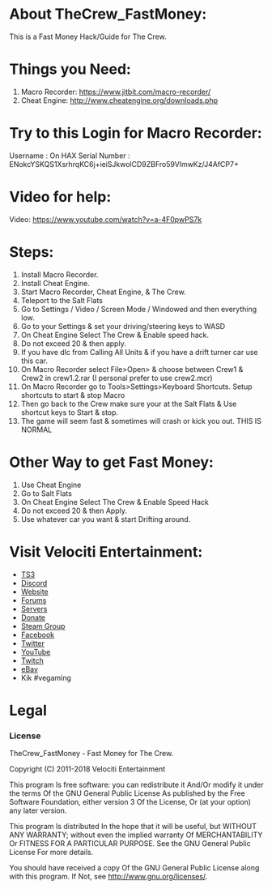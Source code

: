 # About TheCrew_FastMoney:
This is a Fast Money Hack/Guide for The Crew.

# Things you Need:
1) Macro Recorder: https://www.jitbit.com/macro-recorder/
2) Cheat Engine: http://www.cheatengine.org/downloads.php

# Try to this Login for Macro Recorder:
Username : On HAX
Serial Number : ENokcYSKQS1XsrhrqKC6j+ieiSJkwolCD9ZBFro59VlmwKz/J4AfCP7+

# Video for help:
Video: https://www.youtube.com/watch?v=a-4F0pwPS7k

# Steps:
1) Install Macro Recorder.
2) Install Cheat Engine.
3) Start Macro Recorder, Cheat Engine, & The Crew.
4) Teleport to the Salt Flats
5) Go to Settings / Video / Screen Mode / Windowed and then everything low.
6) Go to your Settings & set your driving/steering keys to WASD
7) On Cheat Engine Select The Crew & Enable speed hack.
8) Do not exceed 20 & then apply.
9) If you have dlc from Calling All Units & if you have a drift turner car use this car.
10) On Macro Recorder select File>Open> & choose between Crew1 & Crew2 in crew1.2.rar (I personal prefer to use crew2.mcr)
11) On Macro Recorder go to Tools>Settings>Keyboard Shortcuts. Setup shortcuts to start & stop Macro
11) Then go back to the Crew make sure your at the Salt Flats & Use shortcut keys to Start & stop.
12) The game will seem fast & sometimes will crash or kick you out. THIS IS NORMAL

# Other Way to get Fast Money:
1) Use Cheat Engine
2) Go to Salt Flats
3) On Cheat Engine Select The Crew & Enable Speed Hack
4) Do not exceed 20 & then Apply.
5) Use whatever car you want & start Drifting around.

# Visit Velociti Entertainment:
* [TS3](http://www.velocitientertainment.com/ts3/)
* [Discord](https://discord.gg/azEY2kU)
* [Website](www.velocitientertainment.com/)
* [Forums](www.velocitientertainment.com/forum)
* [Servers](www.velocitientertainment.com/servers/)
* [Donate](http://www.velocitientertainment.com/donations/)
* [Steam Group](http://steamcommunity.com/groups/velocitientertainment)
* [Facebook](www.facebook.com/VelocitiEntertainment)
* [Twitter](www.twitter.com/VelocitiEnt)
* [YouTube](www.youtube.com/user/HumanTree92)
* [Twitch](www.twitch.tv/humantree92)
* [eBay](www.ebay.com/usr/humantree92)
* Kik #vegaming

# Legal
### License
TheCrew_FastMoney - Fast Money for The Crew.

Copyright (C) 2011-2018 Velociti Entertainment

This program Is free software: you can redistribute it And/Or modify it under the terms Of the GNU General Public License As published by the Free Software Foundation, either version 3 Of the License, Or (at your option) any later version.

This program Is distributed In the hope that it will be useful, but WITHOUT ANY WARRANTY; without even the implied warranty Of MERCHANTABILITY Or FITNESS FOR A PARTICULAR PURPOSE. See the GNU General Public License For more details.

You should have received a copy Of the GNU General Public License along with this program. If Not, see http://www.gnu.org/licenses/.
